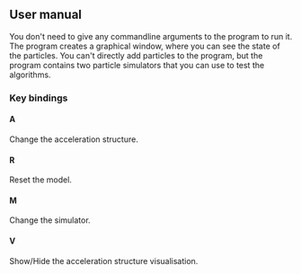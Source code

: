 ## User manual

You don't need to give any commandline arguments to the program to run it. The program creates a graphical window, where you can see the state of the particles. You can't directly add particles to the program, but the program contains two particle simulators that you can use to test the algorithms.

### Key bindings
#### A
Change the acceleration structure.

#### R
Reset the model.

#### M
Change the simulator.

#### V
Show/Hide the acceleration structure visualisation.
